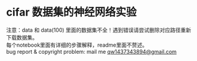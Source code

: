 # cifar 数据集的神经网络实验
注意：data 和 data(100) 里面的数据集不全！遇到错误请尝试删除对应路径重新下载数据集。  
每个notebook里面有详细的步骤解释，readme里面不赘述。  
bug report & copyright problem: mail me qw1437343894@gmail.com
